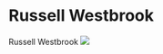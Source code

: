 # Russell Westbrook
Russell Westbrook
![](https://imgsa.baidu.com/forum/w%3D580%3Bcp%3Dtieba%2C10%2C345%3Bap%3D%CE%E2%BA%E8%E7%F9%B0%C9%2C90%2C353/sign=e5e30087b83533faf5b6932698e89e6f/76463d90f603738d554c85abba1bb051f919ecfa.jpg)



